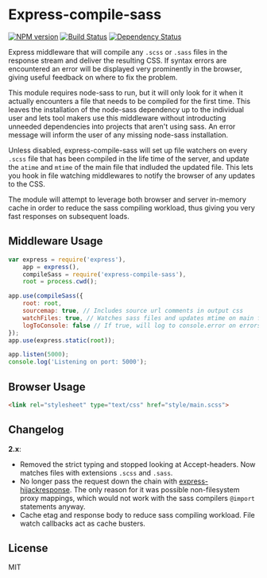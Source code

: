 Express-compile-sass
====================
[![NPM version](https://badge.fury.io/js/express-compile-sass.svg)](http://badge.fury.io/js/express-compile-sass)
[![Build Status](https://travis-ci.org/Munter/express-compile-sass.svg?branch=master)](https://travis-ci.org/Munter/express-compile-sass)
[![Dependency Status](https://david-dm.org/Munter/express-compile-sass.svg)](https://david-dm.org/Munter/express-compile-sass)


Express middleware that will compile any `.scss` or `.sass` files in the response stream and deliver the resulting CSS.
If syntax errors are encountered an error will be displayed very prominently in the browser, giving useful feedback on where to fix the problem.

This module requires node-sass to run, but it will only look for it when it actually encounters a file that needs to be compiled for the first time.
This leaves the installation of the node-sass dependency up to the individual user and lets tool makers use this middleware without introducting unneeded dependencies into projects that aren't using sass. An error message will inform the user of any missing node-sass installation.

Unless disabled, express-compile-sass will set up file watchers on every `.scss` file that has been compiled in the life time of the server, and update the `atime` and `mtime` of the main file that indluded the updated file. This lets you hook in file watching middlewares to notify the browser of any updates to the CSS.

The module will attempt to leverage both browser and server in-memory cache in order to reduce the sass compiling workload, thus giving you very fast responses on subsequent loads.

Middleware Usage
----------------
``` javascript
var express = require('express'),
    app = express(),
    compileSass = require('express-compile-sass'),
    root = process.cwd();

app.use(compileSass({
    root: root,
    sourcemap: true, // Includes source url comments in output css
    watchFiles: true, // Watches sass files and updates mtime on main files for each change
    logToConsole: false // If true, will log to console.error on errors
});
app.use(express.static(root));

app.listen(5000);
console.log('Listening on port: 5000');
```

Browser Usage
-------------
``` html
<link rel="stylesheet" type="text/css" href="style/main.scss">
```

Changelog
---------

**2.x**:
 - Removed the strict typing and stopped looking at Accept-headers. Now matches files with extensions `.scss` and `.sass`.
 - No longer pass the request down the chain with [express-hijackresponse](https://github.com/papandreou/express-hijackresponse). The only reason for it was possible non-filesystem proxy mappings, which would not work with the sass compilers `@import` statements anyway.
 - Cache etag and response body to reduce sass compiling workload. File watch callbacks act as cache busters.


License
-------
MIT
